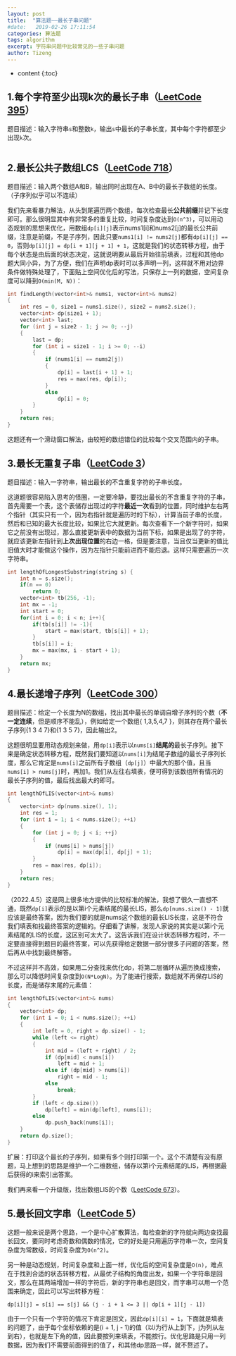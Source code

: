 ```yaml
---
layout: post
title:  "算法题——最长子串问题"
#date:   2019-02-26 17:11:54
categories: 算法题
tags: algorithm
excerpt: 字符串问题中比较常见的一些子串问题
author: Tizeng
---
```


* content
{:toc}

## 1.每个字符至少出现k次的最长子串（[LeetCode 395](https://leetcode.com/problems/longest-substring-with-at-least-k-repeating-characters/)）

题目描述：输入字符串`s`和整数`k`，输出`s`中最长的子串长度，其中每个字符都至少出现`k`次。

```c++

```

## 2.最长公共子数组LCS（[LeetCode 718](https://leetcode.com/problems/maximum-length-of-repeated-subarray/)）

题目描述：输入两个数组A和B，输出同时出现在A、B中的最长子数组的长度。（子序列似乎可以不连续）

我们先来看暴力解法，从头到尾遍历两个数组，每次检查最长**公共前缀**并记下长度即可。那么很明显其中有非常多的重复比较，时间复杂度达到`O(n^3)`，可以用动态规划的思想来优化，用数组`dp[i][j]`表示nums1[i]和nums2[j]的最长公共前缀，注意是前缀，不是子序列，因此只要`nums1[i] != nums2[j]`都有`dp[i][j] == 0`，否则`dp[i][j] = dp[i + 1][j + 1] + 1`，这就是我们的状态转移方程，由于每个状态是由后面的状态决定，这就说明要从最后开始往前填表，过程和其他dp题大同小异，为了方便，我们在声明dp表时可以多声明一列，这样就不用对边界条件做特殊处理了，下面贴上空间优化后的写法，只保存上一列的数据，空间复杂度可以降到`O(min(M, N))`：

```c++
int findLength(vector<int>& nums1, vector<int>& nums2)
{
    int res = 0, size1 = nums1.size(), size2 = nums2.size();
    vector<int> dp(size1 + 1);
    vector<int> last;
    for (int j = size2 - 1; j >= 0; --j)
    {
        last = dp;
        for (int i = size1 - 1; i >= 0; --i)
        {
            if (nums1[i] == nums2[j])
            {
                dp[i] = last[i + 1] + 1;
                res = max(res, dp[i]);
            }
            else
                dp[i] = 0;
        }
    }
    return res;
}
```

这题还有一个滑动窗口解法，由较短的数组错位的比较每个交叉范围内的子串。

## 3.最长无重复子串（[LeetCode 3](https://leetcode.com/problems/longest-substring-without-repeating-characters/)）

题目描述：输入一字符串，输出最长的不含重复字符的子串长度。

这道题很容易陷入思考的怪圈，一定要冷静，要找出最长的不含重复字符的子串，首先需要一个表，这个表储存出现过的字符**最近一次**看到的位置，同时维护左右两个指针（其实只有一个，因为右指针就是遍历时的下标），计算当前子串的长度，然后和已知的最大长度比较，如果比它大就更新。每次查看下一个新字符时，如果它之前没有出现过，那么直接更新表中的数据为当前下标，如果是出现了的字符，就应该更新左指针到**上次出现位置**的右边一格，但是要注意，当且仅当更新的值比旧值大时才能做这个操作，因为左指针只能前进而不能后退。这样只需要遍历一次字符串。
                                 
```c++
int lengthOfLongestSubstring(string s) {
    int n = s.size();
    if(n == 0)
        return 0;
    vector<int> tb(256, -1);
    int mx = -1;
    int start = 0;
    for(int i = 0; i < n; i++){
        if(tb[s[i]] != -1){
            start = max(start, tb[s[i]] + 1);
        }
        tb[s[i]] = i;
        mx = max(mx, i - start + 1);
    }
    return mx;
}
```

## 4.最长递增子序列（[LeetCode 300](https://leetcode-cn.com/problems/longest-increasing-subsequence/)）

题目描述：给定一个长度为N的数组，找出其中最长的单调自增子序列的个数（**不一定连续**，但是顺序不能乱），例如给定一个数组{ 1,3,5,4,7 }，则其存在两个最长子序列{1 3 4 7}和{1 3 5 7}，因此输出2。

这题很明显要用动态规划来做，用`dp[i]`表示以`nums[i]`**结尾的**最长子序列。接下来是确定状态转移方程，既然我们要知道以`nums[i]`为结尾子数组的最长子序列长度，那么它肯定是`nums[i]`之前所有子数组（`dp[j]`）中最大的那个值，且当`nums[i] > nums[j]`时，再加1。我们从左往右填表，便可得到该数组所有情况的最长子序列的值，最后找出最大的即可。

```c++
int lengthOfLIS(vector<int>& nums)
{
    vector<int> dp(nums.size(), 1);
    int res = 1;
    for (int i = 1; i < nums.size(); ++i)
    {
        for (int j = 0; j < i; ++j)
        {
            if (nums[i] > nums[j])
                dp[i] = max(dp[i], dp[j] + 1);
        }
        res = max(res, dp[i]);
    }
    return res;
}
```

（2022.4.5）这是网上很多地方提供的比较标准的解法，我想了很久一直想不通，既然`dp[i]`表示的是以第i个元素结尾的最长LIS，那么`dp[nums.size() - 1]`就应该是最终答案，因为我们要的就是nums这个数组的最长LIS长度，这是不符合我们填表和找最终答案的逻辑的。仔细看了讲解，发现人家说的其实是以第i个元素结尾的LIS的长度，这区别可太大了。这告诉我们在设计状态转移方程时，不一定要直接得到题目的最终答案，可以先获得给定数据一部分很多子问题的答案，然后再从中找到最终解答。

不过这样并不高效，如果用二分查找来优化dp，将第二层循环从遍历换成搜索，那么可以降低时间复杂度到`O(N*LogN)`。为了能进行搜索，数组就不再保存LIS的长度，而是储存末尾的元素值：

```c++
int lengthOfLIS(vector<int>& nums)
{
    vector<int> dp;
    for (int i = 0; i < nums.size(); ++i)
    {
        int left = 0, right = dp.size() - 1;
        while (left <= right)
        {
            int mid = (left + right) / 2;
            if (dp[mid] < nums[i])
                left = mid + 1;
            else if (dp[mid] > nums[i])
                right = mid - 1;
            else
                break;
        }
        if (left < dp.size())
            dp[left] = min(dp[left], nums[i]);
        else
            dp.push_back(nums[i]);
    }
    return dp.size();
}
```

扩展：打印这个最长的子序列，如果有多个则打印第一个。这个不清楚有没有原题，马上想到的思路是维护一个二维数组，储存以第i个元素结尾的LIS，再根据最后获得的i来索引出答案。

我们再来看一个升级版，找出数组LIS的个数（[LeetCode 673](https://leetcode.com/problems/number-of-longest-increasing-subsequence/)）。

## 5.最长回文字串（[LeetCode 5](https://leetcode-cn.com/problems/longest-palindromic-substring/)）

这题一般来说是两个思路，一个是中心扩散算法，每检查新的字符就向两边查找最长回文，要同时考虑奇数和偶数的情况，它的好处是只用遍历字符串一次，空间复杂度为常数级，时间复杂度为`O(n^2)`。

另一种是动态规划，时间复杂度和上面一样，优化后的空间复杂度是`O(n)`，难点在于找到合适的状态转移方程，从最优子结构的角度出发，如果一个字符串是回文，那么在其两端增加一样的字符后，新的字符串也是回文，而字串可以用一个范围来确定，因此可以写出转移方程：

    dp[i][j] = s[i] == s[j] && (j - i + 1 <= 3 || dp[i + 1][j - 1])

由于一个只有一个字符的情况下肯定是回文，因此`dp[i][i] = 1`，下面就是填表的问题了，由于每个坐标依赖的是(i + 1, j - 1)的值（以i为行从上到下，j为列从左到右），也就是左下角的值，因此要按列来填表，不能按行。优化思路是只用一列数据，因为我们不需要前面得到的值了，和其他dp思路一样，就不赘述了。
